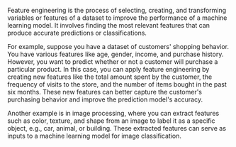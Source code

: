 Feature engineering is the process of selecting, creating, and transforming variables or features of a dataset to improve the performance of a machine learning model. It involves finding the most relevant features that can produce accurate predictions or classifications. 

For example, suppose you have a dataset of customers' shopping behavior. You have various features like age, gender, income, and purchase history. However, you want to predict whether or not a customer will purchase a particular product. In this case, you can apply feature engineering by creating new features like the total amount spent by the customer, the frequency of visits to the store, and the number of items bought in the past six months. These new features can better capture the customer's purchasing behavior and improve the prediction model's accuracy. 

Another example is in image processing, where you can extract features such as color, texture, and shape from an image to label it as a specific object, e.g., car, animal, or building. These extracted features can serve as inputs to a machine learning model for image classification.